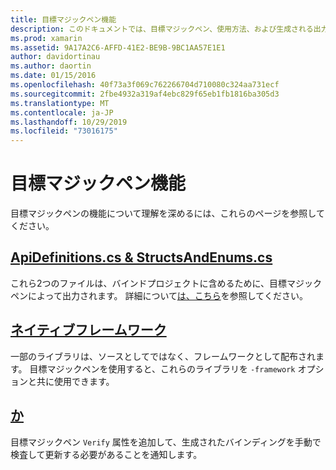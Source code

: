 ```yaml
---
title: 目標マジックペン機能
description: このドキュメントでは、目標マジックペン、使用方法、および生成される出力について説明しているさまざまなガイドにリンクしています。
ms.prod: xamarin
ms.assetid: 9A17A2C6-AFFD-41E2-BE9B-9BC1AA57E1E1
author: davidortinau
ms.author: daortin
ms.date: 01/15/2016
ms.openlocfilehash: 40f73a3f069c762266704d710080c324aa731ecf
ms.sourcegitcommit: 2fbe4932a319af4ebc829f65eb1fb1816ba305d3
ms.translationtype: MT
ms.contentlocale: ja-JP
ms.lasthandoff: 10/29/2019
ms.locfileid: "73016175"
---
```

# <a name="objective-sharpie-features"></a>目標マジックペン機能

目標マジックペンの機能について理解を深めるには、これらのページを参照してください。

## <a name="apidefinitionscs--structsandenumscsapidefinitions-structsandenumsmd"></a>[**ApiDefinitions.cs & StructsAndEnums.cs**](apidefinitions-structsandenums.md)

これら2つのファイルは、バインドプロジェクトに含めるために、目標マジックペンによって出力されます。 詳細について[は、こちら](apidefinitions-structsandenums.md)を参照してください。

## <a name="native-frameworksnative-frameworksmd"></a>[**ネイティブフレームワーク**](native-frameworks.md)

一部のライブラリは、ソースとしてではなく、フレームワークとして配布されます。
目標マジックペンを使用すると、これらのライブラリを `-framework` オプションと共に使用できます。

## <a name="verifyverifymd"></a>[**か**](verify.md)

目標マジックペン `Verify` 属性を追加して、生成されたバインディングを手動で検査して更新する必要があることを通知します。 
